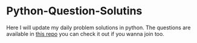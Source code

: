 # Python-Question-Solutins
Here I will update my daily problem solutions in python. The questions are available in [this repo](https://github.com/Nilstam428/Question-on-python) you can check it out if you wanna join too.
